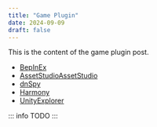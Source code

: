 ```yaml
---
title: "Game Plugin"
date: 2024-09-09
draft: false
---
```


This is the content of the game plugin post.

+ [BepInEx](https://github.com/BepInEx/BepInEx)
+ [AssetStudioAssetStudio](https://github.com/Perfare/AssetStudio)
+ [dnSpy](https://github.com/dnSpy/dnSpy)
+ [Harmony](https://github.com/pardeike/Harmony)
+ [UnityExplorer](https://github.com/sinai-dev/UnityExplorer)

::: info
TODO
:::
